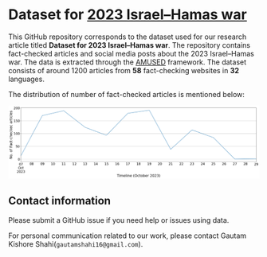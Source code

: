 # Dataset for [2023 Israel–Hamas war](https://en.wikipedia.org/wiki/2023_Israel%E2%80%93Hamas_war)

This GitHub repository corresponds to the dataset used for our research article titled **Dataset for 2023 Israel–Hamas war**. The repository contains fact-checked articles and social media posts about the 2023 Israel–Hamas war. The data is extracted through the [AMUSED](https://link.springer.com/chapter/10.1007/978-3-031-10525-8_23) framework. The dataset consists of around 1200 articles from **58** fact-checking websites in **32** languages. 

The distribution of number of fact-checked articles is mentioned below:

![Screenshot](./Data/timeline.png)

<!-- 
|Fact-checking websites|Articles Counts|
|--|--|
|[Logically](www.logically.ai/)|164 |
|[The Dispatch](www.thedispatch.com)| 101|
|[PolitiFact](www.politifact.com)| 85|
|[Lead Stories](www.leadstories.com)| 66|
|[Youturn](www.youturn.in)| 45|
|[Factcrescendo](www.factcrescendo.com)| 43|
|[dpa](www.dpa-factcheking.com)| 39|
|[FACTLY](www.factly.in)|  34|
|[Boatos.org](www.Boatos.org)|33|
|[Full Fact](www.fullfact.org)|31|
|[ABC News/AP Fact Check](www.apnews.com.com)|  22|
|[Snopes](www.snopes.com)|  20|
|[factnameh](www.factnameh.com)|  20|
|[El Detector/Univision Noticias](www.univision.com)|  20|
|[Vera Files](www.verafiles.org)|  18|
|[akhbarmeter](www.akhbarmeter.org/)|  16|
|[FactCheck.org](www.FactCheck.org)|  12|
|56 Sourcees|848|
-->

<!-- 
#### How do I cite this work?

For now, cite [ICWSM Workshop paper](http://workshop-proceedings.icwsm.org/pdf/2020_14.pdf):

```
@article{shahifakecovid,
  title={FakeCovid-A Multilingual Cross-domain Fact Check News Dataset for COVID-19},
  author={Shahi, Gautam Kishore and Nandini, Durgesh}
}
```
-->

## Contact information

Please submit a GitHub issue if you need help or issues using data.

For personal communication related to our work, please contact Gautam Kishore Shahi(`gautamshahi16@gmail.com`).


